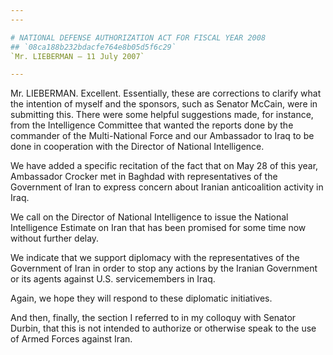 ```yaml
---
---

# NATIONAL DEFENSE AUTHORIZATION ACT FOR FISCAL YEAR 2008
## `08ca188b232bdacfe764e8b05d5f6c29`
`Mr. LIEBERMAN — 11 July 2007`

---
```



Mr. LIEBERMAN. Excellent. Essentially, these are corrections to 
clarify what the intention of myself and the sponsors, such as Senator 
McCain, were in submitting this. There were some helpful suggestions 
made, for instance, from the Intelligence Committee that wanted the 
reports done by the commander of the Multi-National Force and our 
Ambassador to Iraq to be done in cooperation with the Director of 
National Intelligence.

We have added a specific recitation of the fact that on May 28 of 
this year, Ambassador Crocker met in Baghdad with representatives of 
the Government of Iran to express concern about Iranian anticoalition 
activity in Iraq.

We call on the Director of National Intelligence to issue the 
National Intelligence Estimate on Iran that has been promised for some 
time now without further delay.

We indicate that we support diplomacy with the representatives of the 
Government of Iran in order to stop any actions by the Iranian 
Government or its agents against U.S. servicemembers in Iraq.

Again, we hope they will respond to these diplomatic initiatives.

And then, finally, the section I referred to in my colloquy with 
Senator Durbin, that this is not intended to authorize or otherwise 
speak to the use of Armed Forces against Iran.